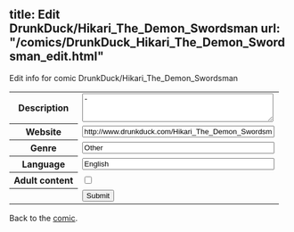 title: Edit DrunkDuck/Hikari_The_Demon_Swordsman
url: "/comics/DrunkDuck_Hikari_The_Demon_Swordsman_edit.html"
---
Edit info for comic DrunkDuck/Hikari_The_Demon_Swordsman

<form name="comic" action="http://gaepostmail.appspot.com/comic/" method="post">
<table class="comicinfo">
<tr>
<th>Description</th><td><textarea name="description" cols="40" rows="3">-</textarea></td>
</tr>
<tr>
<th>Website</th><td><input type="text" name="url" value="http://www.drunkduck.com/Hikari_The_Demon_Swordsman/" size="40"/></td>
</tr>
<tr>
<th>Genre</th><td><input type="text" name="genre" value="Other" size="40"/></td>
</tr>
<tr>
<th>Language</th><td><input type="text" name="language" value="English" size="40"/></td>
</tr>
<tr>
<th>Adult content</th><td><input type="checkbox" name="adult" value="adult" /></td>
</tr>
<tr>
<th></th><td>
<input type="hidden" name="comic" value="DrunkDuck_Hikari_The_Demon_Swordsman" />
<input type="submit" name="submit" value="Submit" />
</td>
</tr>
</table>
</form>

Back to the [comic](DrunkDuck_Hikari_The_Demon_Swordsman.html).
